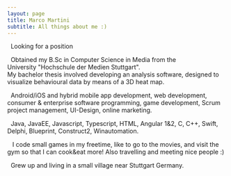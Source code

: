 ```yaml
---
layout: page
title: Marco Martini
subtitle: All things about me :)
---
```

<span class="fa fa-briefcase about-icon"></span>
&nbsp;&nbsp;Looking for a position

<span class="fa fa-graduation-cap about-icon"></span>
&nbsp;&nbsp;Obtained my B.Sc in Computer Science in Media from the  
University "Hochschule der Medien Stuttgart".  
My bachelor thesis involved developing an analysis software, designed to visualize behavioural data by means of a 3D heat map.

<span class="fa fa-file-text-o about-icon"></span>
&nbsp;&nbsp;Android/iOS and hybrid mobile app development, web development, consumer & enterprise software programming, game development, Scrum project management, UI-Design, online marketing.

<span class="fa fa-code about-icon"></span>
&nbsp;&nbsp;Java, JavaEE, Javascript, Typescript, HTML, Angular 1&2, C, C++, Swift, Delphi, Blueprint, Construct2, Winautomation.

<span class="fa fa-heart about-icon"></span>
&nbsp;&nbsp; I code small games in my freetime, like to go to the movies, and visit the gym so that I can cook&eat more!
Also travelling and meeting nice people :)

<span class="fa fa-globe about-icon"></span>
&nbsp;&nbsp;Grew up and living in a small village near Stuttgart Germany.
